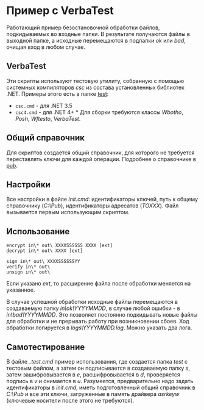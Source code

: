 # Пример с VerbaTest

Работающий пример безостановочной обработки файлов, подкидываемых 
во входные папки. В результате получаются файлы в выходной папке, 
а исходные перемещаются в подпапки *ok* или *bad*, очищая вход в 
любом случае.

## VerbaTest

Эти скрипты используют тестовую утилиту, собранную с помощью 
системных компиляторов *csc* из состава установленных библиотек .NET.
Примеры этого есть в папке [test](..\..\test):

  * ```csc.cmd``` - для .NET 3.5
  * ```csc4.cmd``` - для .NET 4+
                                                                              *
Для сборки требуются классы *Wbotho*, *Posh*, *Wftesto*, *VerbaTest*.

## Общий справочник

Для скриптов создается общий справочник, для которого не требуется 
переставлять ключи для каждой операции. 
Подробнее о справочнике в [pub](..\..\pub).

## Настройки

Все настройки в файле *init.cmd*: идентификаторы ключей, путь к общему 
справочнику (*C:\Pub*), идентификаторы адресатов (*TOXXX*). 
Файл вызывается первым использующим скриптом.

## Использование

    encrypt in\* out\ XXXXSSSSSS XXXX [ext]
    decrypt in\* out\ XXXX [ext]

    sign in\* out\ XXXXSSSSSSYY
    verify in\* out\
    unsign in\* out\

Если указано *ext*, то расширение файла после обработки меняется на 
указанное.

В случае успешной обработки исходные файлы перемещаются в создаваемую 
папку *in\ok\YYYYMMDD*, в случае любой ошибки - в *in\bad\YYYYMMDD*. 
Это позволяет постоянно подкидывать новые файлы для обработки и не 
прерывать работу при возникновении сбоев. 
Ход обработки логируется в *logs\YYYYMMDD.log*. Можно указать два лога. 

## Самотестирование

В файле *_test.cmd* пример использования, где создается папка *test* с 
тестовым файлом, а затем он подписывается в создаваемую папку *s*, затем 
зашифровывается в *e*, расшифровывается в *d*, проверяется подпись в *v* и 
снимается в *u*. Разумеется, предварительно надо задать идентификаторы в 
*init.cmd*, иметь подготовленный общий справочник в *C:\Pub* и все эти 
ключи, загруженные в память драйвера *asrkeyw* (ключевые носители после 
этого не требуются).
